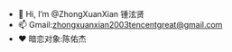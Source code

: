 - 👋 Hi, I’m @ZhongXuanXian 锺泫贤
- 📫 Gmail:zhongxuanxian2003tencentgreat@gmail.com
- ❤ 暗恋对象:陈佑杰
<!---
ZhongXuanXian/ZhongXuanXian is a ✨ special ✨ repository because its `README.md` (this file) appears on your GitHub profile.
You can click the Preview link to take a look at your changes.
--->
